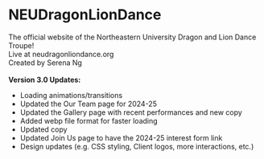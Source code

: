 # NEUDragonLionDance
The official website of the Northeastern University Dragon and Lion Dance Troupe!
<br>Live at neudragonliondance.org
<br>Created by Serena Ng
<br><br>
<strong>Version 3.0 Updates:</strong>
- Loading animations/transitions
- Updated the Our Team page for 2024-25
- Updated the Gallery page with recent performances and new copy
- Added webp file format for faster loading
- Updated copy
- Updated Join Us page to have the 2024-25 interest form link
- Design updates (e.g. CSS styling, Client logos, more interactions, etc.)
